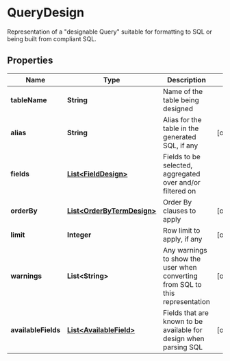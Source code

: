 

# QueryDesign

Representation of a \"designable Query\" suitable for formatting to SQL or being built from compliant SQL.

## Properties

| Name | Type | Description | Notes |
|------------ | ------------- | ------------- | -------------|
|**tableName** | **String** | Name of the table being designed |  |
|**alias** | **String** | Alias for the table in the generated SQL, if any |  [optional] |
|**fields** | [**List&lt;FieldDesign&gt;**](FieldDesign.md) | Fields to be selected, aggregated over and/or filtered on |  |
|**orderBy** | [**List&lt;OrderByTermDesign&gt;**](OrderByTermDesign.md) | Order By clauses to apply |  [optional] |
|**limit** | **Integer** | Row limit to apply, if any |  [optional] |
|**warnings** | **List&lt;String&gt;** | Any warnings to show the user when converting from SQL to this representation |  [optional] |
|**availableFields** | [**List&lt;AvailableField&gt;**](AvailableField.md) | Fields that are known to be available for design when parsing SQL |  [optional] |



